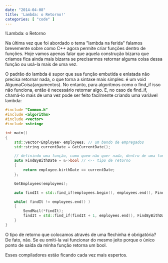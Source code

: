 ```yaml
---
date: "2014-04-08"
title: 'Lambda: o Retorno!'
categories: [ "code" ]
---
```

!Lambda: o Retorno

Na última vez que foi abordado o tema "lambda na ferida" falamos brevemente sobre como C++ agora permite criar funções dentro de funções. Hoje vamos apenas falar que aquela construção bizarra que criamos fica ainda mais bizarra se precisarmos retornar alguma coisa dessa função ou usá-la mais de uma vez.

O padrão do lambda é supor que sua função embutida e enlatada não precisa retornar nada, o que torna a sintaxe mais simples: é um void AlgumaCoisa(argumentos). No entanto, para algoritmos como o find_if isso não funciona, então é necessário retornar algo. E, no caso de find_if, chamá-lo mais de uma vez pode ser feito facilmente criando uma variável lambda:

```cpp
#include "Common.h"
#include <algorithm>
#include <vector>
#include <string>

int main()
{
	std::vector<Employee> employees; // um bando de empregados
	std::string currentDate = GetCurrentDate();

	// definindo uma função, como quem não quer nada, dentro de uma função
	auto FindByBithDate = &->bool // <-- tipo de retorno
	{
		return employee.birthDate == currentDate;
	};

	GetEmployees(employees);

	auto findIt = std::find_if(employees.begin(), employees.end(), FindByBithDate);

	while( findIt != employees.end() )
	{
		SendMail(*findIt);
		findIt = std::find_if(findIt + 1, employees.end(), FindByBithDate);
	}
}

```

O tipo de retorno que colocamos através de uma flechinha é obrigatória? De fato, não. Se eu omiti-la vai funcionar do mesmo jeito porque o único ponto de saída da minha função retorna um bool.

Esses compiladores estão ficando cada vez mais espertos.
